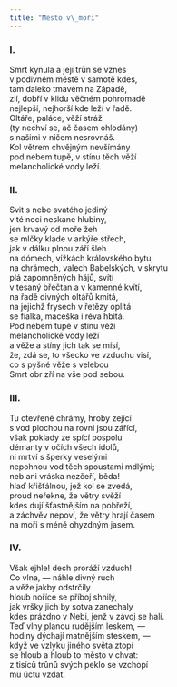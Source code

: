 ```yaml
---
title: "Město v\_moři"
---
```


### I.

  

Smrt kynula a její trůn se vznes  
v podivném městě v samotě kdes,  
tam daleko tmavém na Západě,  
zlí, dobří v klidu věčném pohromadě  
nejlepší, nejhorší kde leží v řadě.  
Oltáře, paláce, věží stráž  
(ty nechví se, ač časem ohlodány)  
s našimi v ničem nesrovnáš.  
Kol větrem chvějným nevšímány  
pod nebem tupě, v stínu těch věží  
melancholické vody leží.

### II.

  

Svit s nebe svatého jediný  
v té noci neskane hlubiny,  
jen krvavý od moře žeh  
se mlčky klade v arkýře střech,  
jak v dálku plnou září šleh  
na dómech, vížkách královského bytu,  
na chrámech, valech Babelských, v skrytu  
plá zapomněných hájů, svítí  
v tesaný břečtan a v kamenné kvítí,  
na řadě divných oltářů kmitá,  
na jejichž frysech v řetězy oplítá  
se fialka, maceška i réva hbitá.  
Pod nebem tupě v stínu věží  
melancholické vody leží  
a věže a stíny jich tak se mísí,  
že, zdá se, to všecko ve vzduchu visí,  
co s pyšné věže s velebou  
Smrt obr zří na vše pod sebou.

### III.

  

Tu otevřené chrámy, hroby zející  
s vod plochou na rovni jsou zářící,  
však poklady ze spící pospolu  
démanty v očích všech idolů,  
ni mrtví s šperky veselými  
nepohnou vod těch spoustami mdlými;  
neb ani vráska nezčeří, běda!  
hlaď křišťálnou, jež kol se zvedá,  
proud neřekne, že větry svěží  
kdes dují šťastnějším na pobřeží,  
a záchvěv nepoví, že větry hrají časem  
na moři s méně ohyzdným jasem.

### IV.

  

Však ejhle! dech proráží vzduch!  
Co vlna, — náhle divný ruch  
a věže jakby odstrčily  
hloub noříce se příboj shnilý,  
jak vršky jich by sotva zanechaly  
kdes prázdno v Nebi, jenž v závoj se halí.  
Teď vlny planou rudějším leskem, —  
hodiny dýchají matnějším steskem, —  
když ve vzlyku jiného světa ztopí  
se hloub a hloub to město v chvat:  
z tisíců trůnů svých peklo se vzchopí  
mu úctu vzdat.
